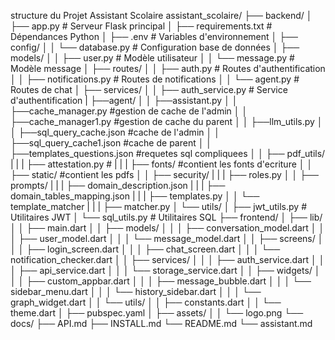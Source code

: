 structure du Projet Assistant Scolaire
assistant_scolaire/
├── backend/
│   ├── app.py                    # Serveur Flask principal
│   ├── requirements.txt          # Dépendances Python
│   ├── .env                      # Variables d'environnement
│   ├── config/
│   │   └── database.py           # Configuration base de données
│   ├── models/
│   │   ├── user.py               # Modèle utilisateur
│   │   └── message.py            # Modèle message
│   ├── routes/
│   │   ├── auth.py               # Routes d'authentification
│   │   ├── notifications.py      # Routes de notifications
│   │   └── agent.py               # Routes de chat
│   ├── services/
│   │   ├── auth_service.py       # Service d'authentification
|   ├──agent/
│   │   ├──assistant.py
│   │   ├──cache_manager.py       #gestion de cache de l'admin
│   │   ├──cache_manager1.py      #gestion de cache du parent
│   │   ├──llm_utils.py
│   │   ├──sql_query_cache.json    #cache de l'admin
│   │   ├──sql_query_cache1.json   #cache de parent
│   │   ├──templates_questions.json #requetes sql compliquees 
│   │   ├── pdf_utils/
|   |   |   ├── attestation.py      #
|   |   |   ├── fonts/              #contient les fonts d'ecriture 
│   │   ├── static/                 #contient les pdfs 
│   │   ├── security/
|   |   |   ├── roles.py
│   │   ├── prompts/
|   |   |   ├── domain_description.json
|   |   |   ├── domain_tables_mapping.json
|   |   |   ├── templates.py
│   │   └── template_matcher
|   |   |   ├── matcher.py
│   └── utils/
│       ├── jwt_utils.py          # Utilitaires JWT
│       └── sql_utils.py          # Utilitaires SQL
├── frontend/
│   ├── lib/
│   │   ├── main.dart
│   │   ├── models/
│   │   │   ├── conversation_model.dart
│   │   │   ├── user_model.dart
│   │   │   └── message_model.dart
│   │   ├── screens/
│   │   │   ├── login_screen.dart
│   │   │   ├── chat_screen.dart
│   │   │   └── notification_checker.dart
│   │   ├── services/
│   │   │   ├── auth_service.dart
│   │   │   ├── api_service.dart
│   │   │   └── storage_service.dart
│   │   ├── widgets/
│   │   │   ├── custom_appbar.dart
│   │   │   ├── message_bubble.dart
│   │   │   └── sidebar_menu.dart
│   │   │   └── history_sidebar.dart
│   │   │   └── graph_widget.dart
│   │   └── utils/
│   │       ├── constants.dart
│   │       └── theme.dart
│   ├── pubspec.yaml
│   ├── assets/
│   │   └── logo.png
└── docs/
    ├── API.md
    ├── INSTALL.md
    └── README.md
    └── assistant.md